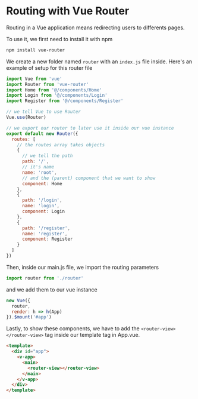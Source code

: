 # Routing with Vue Router

Routing in a Vue application means redirecting users to differents pages.

To use it, we first need to install it with npm

```bash
npm install vue-router
```

We create a new folder named `router` with an `index.js` file inside.
Here's an example of setup for this router file

```js
import Vue from 'vue'
import Router from 'vue-router'
import Home from '@/components/Home'
import Login from '@/components/Login'
import Register from '@/components/Register'

// we tell Vue to use Router
Vue.use(Router)

// we export our router to later use it inside our vue instance
export default new Router({
  routes: [
    // the routes array takes objects
    {
      // we tell the path
      path: '/',
      // it's name
      name: 'root',
      // and the (parent) component that we want to show
      component: Home
    },
    {
      path: '/login',
      name: 'login',
      component: Login
    },
    {
      path: '/register',
      name: 'register',
      component: Register
    }
  ]
})

```

Then, inside our main.js file, we import the routing parameters

```js
import router from './router'
```

and we add them to our vue instance

```js
new Vue({
  router,
  render: h => h(App)
}).$mount('#app')
```

Lastly, to show these components, we have to add the `<router-view></router-view>` tag inside our template tag in App.vue.

```html
<template>
  <div id="app">
    <v-app>
      <main>
        <router-view></router-view>
      </main>
    </v-app>
  </div>
</template>
```
